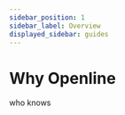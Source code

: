 ```yaml
---
sidebar_position: 1
sidebar_label: Overview
displayed_sidebar: guides
---
```


# Why Openline

who knows